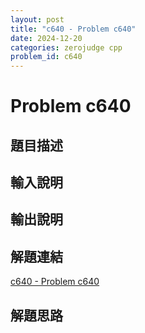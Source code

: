 ```yaml
---
layout: post
title: "c640 - Problem c640"
date: 2024-12-20
categories: zerojudge cpp
problem_id: c640
---
```


# Problem c640

## 題目描述



## 輸入說明



## 輸出說明



## 解題連結

[c640 - Problem c640](https://zerojudge.tw/ShowProblem?problemid=c640)

## 解題思路

